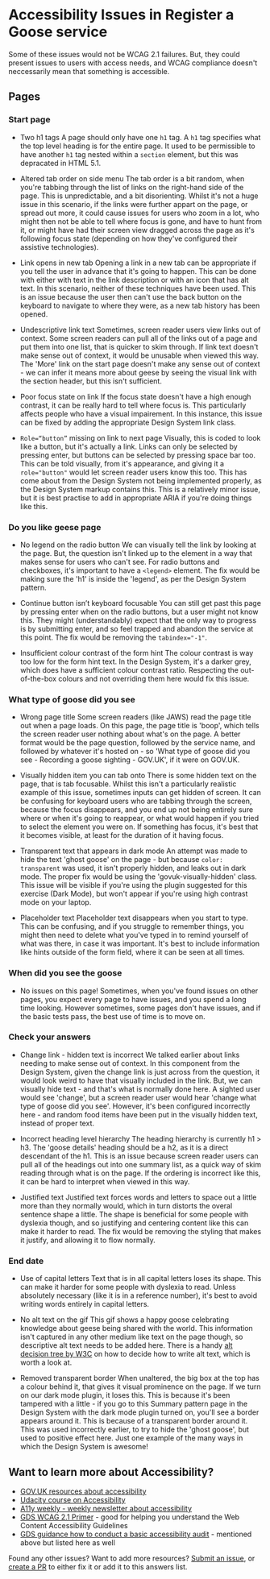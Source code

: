 # Accessibility Issues in Register a Goose service

Some of these issues would not be WCAG 2.1 failures. But, they could present issues to users with access needs, and WCAG compliance doesn't neccessarily mean that something is accessible.

## Pages
### Start page

- Two h1 tags
A page should only have one `h1` tag. A `h1` tag specifies what the top level heading is for the entire page. It used to be permissible to have another `h1` tag nested within a `section` element, but this was depracated in HTML 5.1.

- Altered tab order on side menu
The tab order is a bit random, when you're tabbing through the list of links on the right-hand side of the page. This is unpredictable, and a bit disorienting. Whilst it's not a huge issue in this scenario, if the links were further appart on the page, or spread out more, it could cause issues for users who zoom in a lot, who might then not be able to tell where focus is gone, and have to hunt from it, or might have had their screen view dragged across the page as it's following focus state (depending on how they've configured their assistive technologies).

- Link opens in new tab
Opening a link in a new tab can be appropriate if you tell the user in advance that it's going to happen. This can be done with either with text in the link description or with an icon that has alt text. In this scenario, neither of these techniques have been used. This is an issue because the user then can't use the back button on the keyboard to navigate to where they were, as a new tab history has been opened.

- Undescriptive link text
Sometimes, screen reader users view links out of context. Some screen readers can pull all of the links out of a page and put them into one list, that is quicker to skim through. If link text doesn't make sense out of context, it would be unusable when viewed this way. The 'More' link on the start page doesn't make any sense out of context - we can infer it means more about geese by seeing the visual link with the section header, but this isn't sufficient.

- Poor focus state on link
If the focus state doesn't have a high enough contrast, it can be really hard to tell where focus is. This particularly affects people who have a visual impairement. In this instance, this issue can be fixed by adding the appropriate Design System link class.

- `Role=“button”` missing on link to next page
Visually, this is coded to look like a button, but it's actually a link. Links can only be selected by pressing enter, but buttons can be selected by pressing space bar too. This can be told visually, from it's appearance, and giving it a `role="button"` would let screen reader users know this too. This has come about from the Design System not being implemented properly, as the Design System markup contains this. This is a relatively minor issue, but it is best practise to add in appropriate ARIA if you're doing things like this.

### Do you like geese page
- No legend on the radio button
We can visually tell the link by looking at the page. But, the question isn't linked up to the element in a way that makes sense for users who can't see. For radio buttons and checkboxes, it's important to have a `<legend>` element. The fix would be making sure the 'h1' is inside the 'legend', as per the Design System pattern. 

- Continue button isn’t keyboard focusable
You can still get past this page by pressing enter when on the radio buttons, but a user might not know this. They might (understandably) expect that the only way to progress is by submitting enter, and so feel trapped and abandon the service at this point. The fix would be removing the `tabindex="-1"`.

- Insufficient colour contrast of the form hint
The colour contrast is way too low for the form hint text. In the Design System, it's a darker grey, which does have a sufficient colour contrast ratio. Respecting the out-of-the-box colours and not overriding them here would fix this issue.

### What type of goose did you see
- Wrong page title
Some screen readers (like JAWS) read the page title out when a page loads. On this page, the page title is 'boop', which tells the screen reader user nothing about what's on the page. A better format would be the page question, followed by the service name, and followed by whatever it's hosted on - so 'What type of goose did you see - Recording a goose sighting - GOV.UK', if it were on GOV.UK. 

- Visually hidden item you can tab onto
There is some hidden text on the page, that is tab focusable. Whilst this isn't a particularly realistic example of this issue, sometimes inputs can get hidden of screen. It can be confusing for keyboard users who are tabbing through the screen, because the focus disappears, and you end up not being entirely sure where or when it's going to reappear, or what would happen if you tried to select the element you were on. If something has focus, it's best that it becomes visible, at least for the duration of it having focus.

- Transparent text that appears in dark mode
An attempt was made to hide the text 'ghost goose' on the page - but because `color: transparent` was used, it isn't properly hidden, and leaks out in dark mode. The proper fix would be using the 'govuk-visually-hidden' class. This issue will be visible if you're using the plugin suggested for this exercise (Dark Mode), but won't appear if you're using high contrast mode on your laptop.

- Placeholder text
Placeholder text disappears when you start to type. This can be confusing, and if you struggle to remember things, you might then need to delete what you've typed in to remind yourself of what was there, in case it was important. It's best to include information like hints outside of the form field, where it can be seen at all times.

### When did you see the goose
- No issues on this page! Sometimes, when you've found issues on other pages, you expect every page to have issues, and you spend a long time looking. However sometimes, some pages don't have issues, and if the basic tests pass, the best use of time is to move on.

### Check your answers
- Change link - hidden text is incorrect
We talked earlier about links needing to make sense out of context. In this component from the Design System, given the change link is just across from the question, it would look weird to have that visually included in the link. But, we can visually hide text - and that's what is normally done here. A sighted user would see 'change', but a screen reader user would hear 'change what type of goose did you see'. However, it's been configured incorrectly here - and random food items have been put in the visually hidden text, instead of proper text. 

- Incorrect heading level hierarchy
The heading hierarchy is currently h1 > h3. The 'goose details' heading should be a h2, as it is a direct descendant of the h1. This is an issue because screen reader users can pull all of the headings out into one summary list, as a quick way of skim reading through what is on the page. If the ordering is incorrect like this, it can be hard to interpret when viewed in this way.

- Justified text
Justified text forces words and letters to space out a little more than they normally would, which in turn distorts the overal sentence shape a little. The shape is beneficial for some people with dyslexia though, and so justifying and centering content like this can make it harder to read. The fix would be removing the styling that makes it justify, and allowing it to flow normally.

### End date
- Use of capital letters
Text that is in all capital letters loses its shape. This can make it harder for some people with dyslexia to read. Unless absolutely necessary (like it is in a reference number), it's best to avoid writing words entirely in capital letters.

- No alt text on the gif
This gif shows a happy goose celebrating knowledge about geese being shared with the world. This information isn't captured in any other medium like text on the page though, so descriptive alt text needs to be added here. There is a handy [alt decision tree by W3C](https://www.w3.org/WAI/tutorials/images/decision-tree/) on how to decide how to write alt text, which is worth a look at.

- Removed transparent border
When unaltered, the big box at the top has a colour behind it, that gives it visual prominence on the page. If we turn on our dark mode plugin, it loses this. This is because it's been tampered with a little - if you go to this Summary pattern page in the Design System with the dark mode plugin turned on, you'll see a border appears around it. This is because of a transparent border around it. This was used incorrectly earlier, to try to hide the 'ghost goose', but used to positive effect here. Just one example of the many ways in which the Design System is awesome!


## Want to learn more about Accessibility?

- [GOV.UK resources about accessibility](https://www.gov.uk/service-manual/helping-people-to-use-your-service/making-your-service-accessible-an-introduction#further-reading)
- [Udacity course on Accessibility](https://www.udacity.com/course/web-accessibility--ud891)
- [A11y weekly - weekly newsletter about accessibility](https://a11yweekly.com/)
- [GDS WCAG 2.1 Primer](https://alphagov.github.io/wcag-primer/) - good for helping you understand the Web Content Accessibility Guidelines
- [GDS guidance how to conduct a basic accessibility audit](https://www.gov.uk/government/publications/doing-a-basic-accessibility-check-if-you-cant-do-a-detailed-one/doing-a-basic-accessibility-check-if-you-cant-do-a-detailed-one) - mentioned above but listed here as well

Found any other issues? Want to add more resources? [Submit an issue](https://github.com/ministryofjustice/recording-a-goose-sighting/issues), or [create a PR](https://github.com/ministryofjustice/recording-a-goose-sighting/pulls) to either fix it or add it to this answers list.